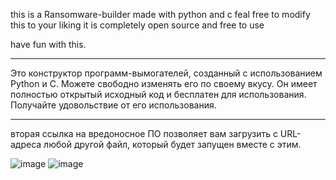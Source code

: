 this is a Ransomware-builder made with python and c feal 
free to modify this to your liking it is 
completely open source and free to use 

have fun with this.
<hr>
Это конструктор программ-вымогателей, созданный с использованием Python и C. 
Можете свободно изменять его по своему вкусу.
Он имеет полностью открытый исходный код и бесплатен для использования. 
Получайте удовольствие от его использования.

<hr>

вторая ссылка на вредоносное ПО позволяет вам загрузить с URL-адреса любой другой файл, который будет запущен вместе с этим.

![image](https://github.com/user-attachments/assets/3e0199dc-62fa-4d54-b49d-636cf494cd43)
![image](https://github.com/user-attachments/assets/9c120560-1469-47a1-a10d-a23f1e0e1970)
